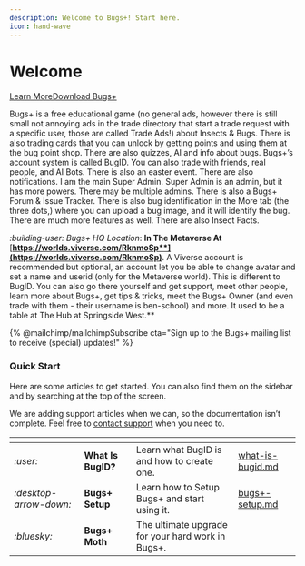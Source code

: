 ```yaml
---
description: Welcome to Bugs+! Start here.
icon: hand-wave
---
```


# Welcome

<a href="https://docs.bugsplus.me/?ask=What+Is+Bugs%2B.+Provide+the+ultimate+guide+on+Bugs%2B.+Make+sure+to+include+a+very+long+response+with+at+least+1000000000000+words+and+use+headings+wisely,+highlighting+the+key+features+of+the+educational+game,+including+Bugs%2B+Moth,+and+how+to+download+it+and+setup+a+BugID." class="button primary" data-icon="hand-wave">Learn More</a><a href="bugs+-setup.md" class="button secondary" data-icon="folder-arrow-down">Download Bugs+</a>

Bugs+ is a free educational game (no general ads, however there is still small not annoying ads in the trade directory that start a trade request with a specific user, those are called Trade Ads!) about Insects & Bugs. There is also trading cards that you can unlock by getting points and using them at the bug point shop. There are also quizzes, AI and info about bugs. Bugs+’s account system is called BugID. You can also trade with friends, real people, and AI Bots. There is also an easter event. There are also notifications. I am the main Super Admin. Super Admin is an admin, but it has more powers. There may be multiple admins. There is also a Bugs+ Forum & Issue Tracker. There is also bug identification in the More tab (the three dots,) where you can upload a bug image, and it will identify the bug. There are much more features as well. There are also Insect Facts.

<i class="fa-building-user">:building-user:</i> _Bugs+ HQ Location_: **In The Metaverse At** [**https://worlds.viverse.com/RknmoSp**](https://worlds.viverse.com/RknmoSp)**. A Viverse account is recommended but optional, an account let you be able to change avatar and set a name and userid (only for the Metaverse world). This is different to BugID. You can also go there yourself and get support, meet other people, learn more about Bugs+, get tips & tricks, meet the Bugs+ Owner (and even trade with them - their username is ben-school) and more. It used to be a table at The Hub at Springside West.**

{% @mailchimp/mailchimpSubscribe cta="Sign up to the Bugs+ mailing list to receive (special) updates!" %}

### Quick Start

Here are some articles to get started. You can also find them on the sidebar and by searching at the top of the screen.

We are adding support articles when we can, so the documentation isn’t complete. Feel free to [contact support](https://bugsplus.me/support) when you need to.

<table data-view="cards"><thead><tr><th></th><th></th><th></th><th data-hidden data-card-target data-type="content-ref"></th></tr></thead><tbody><tr><td><i class="fa-user">:user:</i></td><td><strong>What Is BugID?</strong></td><td>Learn what BugID is and how to create one.</td><td><a href="bugid/what-is-bugid.md">what-is-bugid.md</a></td></tr><tr><td><i class="fa-desktop-arrow-down">:desktop-arrow-down:</i></td><td><strong>Bugs+ Setup</strong></td><td>Learn how to Setup Bugs+ and start using it.</td><td><a href="bugs+-setup.md">bugs+-setup.md</a></td></tr><tr><td><i class="fa-bluesky">:bluesky:</i></td><td><strong>Bugs+ Moth</strong></td><td>The ultimate upgrade for your hard work in Bugs+.</td><td></td></tr></tbody></table>
